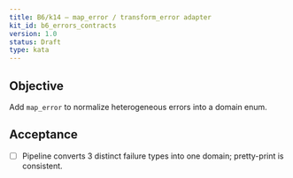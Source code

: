 ```yaml
---
title: B6/k14 — map_error / transform_error adapter
kit_id: b6_errors_contracts
version: 1.0
status: Draft
type: kata
---
```

## Objective
Add `map_error` to normalize heterogeneous errors into a domain enum.
## Acceptance
- [ ] Pipeline converts 3 distinct failure types into one domain; pretty-print is consistent.
